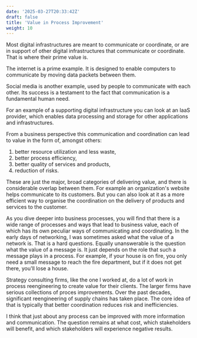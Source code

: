 ```yaml
---
date: '2025-03-27T20:33:42Z'
draft: false
title: 'Value in Process Improvement'
weight: 10
---
```


Most digital infrastructures are meant to communicate or coordinate, or are in support of other digital infrastructures that communicate or coordinate.
That is where their prime value is.

The internet is a prime example. It is designed to enable computers to communicate by moving data packets between them.

Social media is another example, used by people to communicate with each other. Its success is a testament to the fact that communication is a fundamental human need.

For an example of a supporting digital infrastructure you can look at an IaaS provider, which enables data processing and storage for other applications and infrastructures.

From a business perspective this communication and coordination can lead to value in the form of, amongst others:

1. better resource utilization and less waste,
1. better process efficiency,
1. better quality of services and products,
1. reduction of risks.

These are just the major, broad categories of delivering value, and there is considerable overlap between them. For example an organization's website helps communicate to its customers. But you can also look at it as a more efficient way to organise the coordination on the delivery of products and services to the customer.

As you dive deeper into business processes, you will find that there is a wide range of processes and ways that lead to business value, each of which has its own peculiar ways of communicating and coordinating. In the early days of networking, I was sometimes asked what the value of a network is.
That is a hard questions.
Equally unanswerable is the question what the value of a message is. It just depends on the role that such a message plays in a process. For example, if your house is on fire, you only need a small message to reach the fire department, but if it does not get there, you'll lose a house.

Strategy consulting firms, like the one I worked at, do a lot of work in process reengineering to create value for their clients. The larger firms have serious collections of proces improvements. Over the past decades, significant reengineering of supply chains has taken place. The core idea of that is typically that better coordination reduces risk and inefficiencies.

I think that just about any process can be improved with more information and communication.
The question remains at what cost, which stakeholders will benefit, and which stakeholders will experience negative results.
